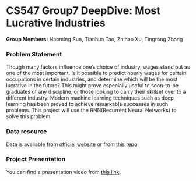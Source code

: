 # CS547 Group7 DeepDive: Most Lucrative Industries

**Group Members:** Haoming Sun, Tianhua Tao, Zhihao Xu, Tingrong Zhang

### Problem Statement

Though many factors influence one’s choice of industry, wages stand out as one of the most important. Is it possible to predict hourly wages for certain occupations in certain industries, and determine which will be the most lucrative in the future? This might prove especially useful to soon-to-be graduates of any discipline, or those looking to carry their skillset over to a different industry. Modern machine learning techniques such as deep learning has been proved to achieve remarkable successes in such problems. This project will use the RNN(Recurrent Neural Networks) to solve this problem.

### Data resource
Data is avaliable from [official website](https://www.bls.gov/oes/tables.htm) or from [this repo](https://github.com/CrownClown99/CS547_Group7_DeepDive/tree/main/dataset)

### Project Presentation
You can find a presentation video from [this link](https://drive.google.com/file/d/1JgucmudLAGgz1KbTMEvSsGCvfJIuIk01/view?usp=sharing).
